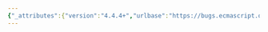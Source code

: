 ```yaml
---
{"_attributes":{"version":"4.4.4+","urlbase":"https://bugs.ecmascript.org/","maintainer":"dherman@mozilla.com"},"bug":{"bug_id":1935,"creation_ts":"2013-09-27 07:36:00 -0700","short_desc":"22.2.*, 23.1.1.1, B.3.1: More misc typos","delta_ts":"2013-09-27 14:48:00 -0700","product":"Draft for 6th Edition","component":"editorial issue","version":"Rev 18: September 5, 2013 Draft","rep_platform":"All","op_sys":"All","bug_status":"RESOLVED","resolution":"FIXED","priority":"Normal","bug_severity":"normal","everconfirmed":true,"reporter":{"uid":"andrebargull","name":"André Bargull"},"assigned_to":{"uid":"allen","name":"Allen Wirfs-Brock"},"long_desc":[{"commentid":5462,"comment_count":0,"who":{"uid":"andrebargull","name":"André Bargull"},"bug_when":"2013-09-27 07:36:47 -0700","thetext":"22.2.3.22  %TypedArray%.prototype.set(array, offset = 0 ) - step 1:\nChange \"typedArray\" to \"array\"\n\n22.2.3.26  %TypedArray%.prototype.sort ( comparefn ) - 2nd paragraph:\nChange \"coparison\" to \"comparison\"\n\n22.2.4.1  new TypedArray( ... argumentsList)\nRemove \"new\" (already handled in bug 1845?)\nChange \"let\" to \"Let\" in step 2\n\n23.1.1.1  Map (iterable = undefined , comparator = undefined ), NOTE:\nRemove \"either\"\n\nB.3.1, step 6:\n\"Retrun\" -> \"Return\" (or hidden The Shining reference \"Retrun\" ~ \"Redrum\"?)"},{"commentid":5467,"comment_count":1,"who":{"uid":"allen","name":"Allen Wirfs-Brock"},"bug_when":"2013-09-27 09:38:15 -0700","thetext":"fixed in rev19 editor's draft"},{"commentid":5594,"comment_count":2,"who":{"uid":"allen","name":"Allen Wirfs-Brock"},"bug_when":"2013-09-27 14:48:00 -0700","thetext":"fixed in rev19"}]}}
---
```

